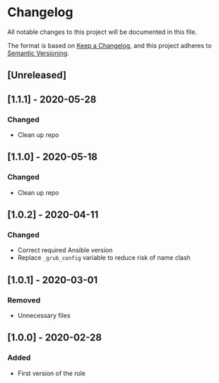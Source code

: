# Changelog
All notable changes to this project will be documented in this file.

The format is based on [Keep a Changelog](https://keepachangelog.com/en/1.0.0/),
and this project adheres to [Semantic Versioning](https://semver.org/spec/v2.0.0.html).

## [Unreleased]

## [1.1.1] - 2020-05-28
### Changed
- Clean up repo

## [1.1.0] - 2020-05-18
### Changed
- Clean up repo

## [1.0.2] - 2020-04-11
### Changed
- Correct required Ansible version
- Replace `_grub_config` variable to reduce risk of name clash

## [1.0.1] - 2020-03-01
### Removed
- Unnecessary files

## [1.0.0] - 2020-02-28
### Added
- First version of the role
